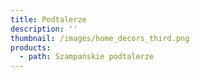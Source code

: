 ```yaml
---
title: Podtalerze
description: ''
thumbnail: /images/home_decors_third.png
products:
  - path: Szampańskie podtalerze
---
```



